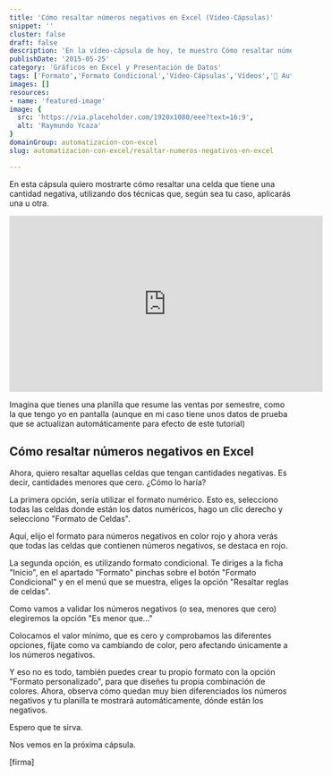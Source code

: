 ```yaml
---
title: 'Cómo resaltar números negativos en Excel (Vídeo-Cápsulas)'
snippet: ''
cluster: false
draft: false 
description: 'En la vídeo-cápsula de hoy, te muestro Cómo resaltar números negativos en Excel, utilizando dos técnicas, que podrás utilizar a tu elección.'
publishDate: '2015-05-25'
category: 'Gráficos en Excel y Presentación de Datos'
tags: ['Formato','Formato Condicional','Vídeo-Cápsulas','Vídeos','🤖 Automatización con Excel']
images: []
resources: 
- name: 'featured-image'
image: {
  src: 'https://via.placeholder.com/1920x1080/eee?text=16:9',
  alt: 'Raymundo Ycaza'
}
domainGroup: automatizacion-con-excel
slug: automatizacion-con-excel/resaltar-numeros-negativos-en-excel

---
```


En esta cápsula quiero mostrarte cómo resaltar una celda que tiene una cantidad negativa, utilizando dos técnicas que, según sea tu caso, aplicarás una u otra.

<iframe width="560" height="315" src="https://www.youtube.com/embed/hoMp9OEBiXk?showinfo=0" frameborder="0" allowfullscreen></iframe>

Imagina que tienes una planilla que resume las ventas por semestre, como la que tengo yo en pantalla (aunque en mi caso tiene unos datos de prueba que se actualizan automáticamente para efecto de este tutorial)

## Cómo resaltar números negativos en Excel

Ahora, quiero resaltar aquellas celdas que tengan cantidades negativas. Es decir, cantidades menores que cero. ¿Cómo lo haría?

La primera opción, sería utilizar el formato numérico. Esto es, selecciono todas las celdas donde están los datos numéricos, hago un clic derecho y selecciono "Formato de Celdas".

Aquí, elijo el formato para números negativos en color rojo y ahora verás que todas las celdas que contienen números negativos, se destaca en rojo.

La segunda opción, es utilizando formato condicional. Te diriges a la ficha "Inicio", en el apartado "Formato" pinchas sobre el botón "Formato Condicional" y en el menú que se muestra, eliges la opción "Resaltar reglas de celdas".

Como vamos a validar los números negativos (o sea, menores que cero) elegiremos la opción "Es menor que..."

Colocamos el valor mínimo, que es cero y comprobamos las diferentes opciones, fíjate como va cambiando de color, pero afectando únicamente a los números negativos.

Y eso no es todo, también puedes crear tu propio formato con la opción "Formato personalizado", para que diseñes tu propia combinación de colores. Ahora, observa cómo quedan muy bien diferenciados los números negativos y tu planilla te mostrará automáticamente, dónde están los negativos.

Espero que te sirva.

Nos vemos en la próxima cápsula.

\[firma\]
